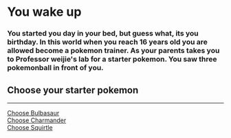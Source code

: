 # You wake up
### You started you day in your bed, but guess what, its you birthday. In this world when you reach 16 years old you are allowed become a pokemon trainer. As your parents takes you to Professor weijie's lab for a starter pokemon. You saw three pokemonball in front of you. 
## Choose your starter pokemon
--- 
[Choose Bulbasaur](bulbasaur.md)  
[Choose Charmander](charmander.md)  
[Choose Squirtle](squirtle.md)